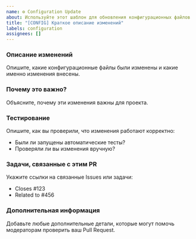 ```yaml
---
name: ⚙️ Configuration Update
about: Используйте этот шаблон для обновления конфигурационных файлов
title: "[CONFIG] Краткое описание изменений"
labels: configuration
assignees: []
---
```


### Описание изменений
Опишите, какие конфигурационные файлы были изменены и какие именно изменения внесены.

### Почему это важно?
Объясните, почему эти изменения важны для проекта.

### Тестирование
Опишите, как вы проверили, что изменения работают корректно:
- Были ли запущены автоматические тесты?
- Проверяли ли вы изменения вручную?

### Задачи, связанные с этим PR
Укажите ссылки на связанные Issues или задачи:
- Closes #123
- Related to #456

### Дополнительная информация
Добавьте любые дополнительные детали, которые могут помочь модераторам проверить ваш Pull Request.
